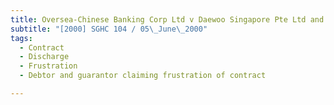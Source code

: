```yaml
---
title: Oversea-Chinese Banking Corp Ltd v Daewoo Singapore Pte Ltd and Another
subtitle: "[2000] SGHC 104 / 05\_June\_2000"
tags:
  - Contract
  - Discharge
  - Frustration
  - Debtor and guarantor claiming frustration of contract

---
```


